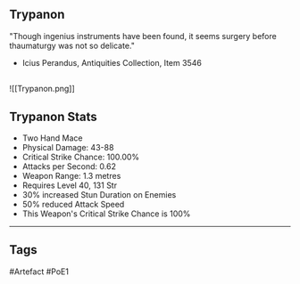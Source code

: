 ## Trypanon
"Though ingenius instruments have been found,
it seems surgery before thaumaturgy
was not so delicate."
- Icius Perandus, Antiquities Collection, Item 3546
##
![[Trypanon.png]]
## Trypanon Stats
- Two Hand Mace
- Physical Damage: 43-88
- Critical Strike Chance: 100.00%
- Attacks per Second: 0.62
- Weapon Range: 1.3 metres
- Requires Level 40, 131 Str
- 30% increased Stun Duration on Enemies
- 50% reduced Attack Speed
- This Weapon's Critical Strike Chance is 100%


---
## Tags
#Artefact
#PoE1